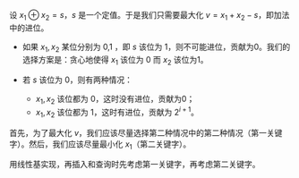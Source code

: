 设 $x_1\oplus x_2=s$，$s$ 是一个定值。于是我们只需要最大化 $v=x_1+x_2-s$，即加法中的进位。
- 如果 $x_1,x_2$ 某位分别为 0,1 ，即 $s$ 该位为 1，则不可能进位，贡献为0。我们的选择方案是：贪心地使得 $x_1$ 该位为 0 而 $x_2$ 该位为1。

- 若 $s$ 该位为 0，则有两种情况：
  - $x_1,x_2$ 该位都为 0，这时没有进位，贡献为0；
  - $x_1,x_2$ 该位都为 1，这时有进位，贡献为 $2^{i+1}$。
  
首先，为了最大化 $v$，我们应该尽量选择第二种情况中的第二种情况（第一关键字）。然后，我们应该尽量最小化 $x_1$（第二关键字）。

用线性基实现，再插入和查询时先考虑第一关键字，再考虑第二关键字。
